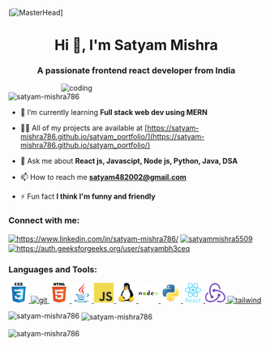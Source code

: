 [![MasterHead](https://qph.cf2.quoracdn.net/main-qimg-8bcfaef95f0b4d36d0c13794c0b23f05)]
<h1 align="center">Hi 👋, I'm Satyam Mishra</h1>
<h3 align="center">A passionate frontend react developer from India</h3>
<img align="right" alt="coding" width="400" src="https://cdn.dribbble.com/users/1162077/screenshots/3848914/programmer.gif" />

<p align="left"> <img src="https://komarev.com/ghpvc/?username=satyam-mishra786&label=Profile%20views&color=0e75b6&style=flat" alt="satyam-mishra786" /> </p>

- 🌱 I’m currently learning **Full stack web dev using MERN**

- 👨‍💻 All of my projects are available at [https://satyam-mishra786.github.io/satyam_portfolio/](https://satyam-mishra786.github.io/satyam_portfolio/)

- 💬 Ask me about **React js, Javascipt, Node js, Python, Java, DSA**

- 📫 How to reach me **satyam482002@gmail.com**

- ⚡ Fun fact **I think I'm funny and friendly**

<h3 align="left">Connect with me:</h3>
<p align="left">
<a href="https://linkedin.com/in/https://www.linkedin.com/in/satyam-mishra786/" target="blank"><img align="center" src="https://raw.githubusercontent.com/rahuldkjain/github-profile-readme-generator/master/src/images/icons/Social/linked-in-alt.svg" alt="https://www.linkedin.com/in/satyam-mishra786/" height="30" width="40" /></a>
<a href="https://instagram.com/satyammishra5509" target="blank"><img align="center" src="https://raw.githubusercontent.com/rahuldkjain/github-profile-readme-generator/master/src/images/icons/Social/instagram.svg" alt="satyammishra5509" height="30" width="40" /></a>
<a href="https://auth.geeksforgeeks.org/user/https://auth.geeksforgeeks.org/user/satyambh3ceq" target="blank"><img align="center" src="https://raw.githubusercontent.com/rahuldkjain/github-profile-readme-generator/master/src/images/icons/Social/geeks-for-geeks.svg" alt="https://auth.geeksforgeeks.org/user/satyambh3ceq" height="30" width="40" /></a>
</p>

<h3 align="left">Languages and Tools:</h3>
<p align="left"> <a href="https://www.w3schools.com/css/" target="_blank" rel="noreferrer"> <img src="https://raw.githubusercontent.com/devicons/devicon/master/icons/css3/css3-original-wordmark.svg" alt="css3" width="40" height="40"/> </a> <a href="https://git-scm.com/" target="_blank" rel="noreferrer"> <img src="https://www.vectorlogo.zone/logos/git-scm/git-scm-icon.svg" alt="git" width="40" height="40"/> </a> <a href="https://www.w3.org/html/" target="_blank" rel="noreferrer"> <img src="https://raw.githubusercontent.com/devicons/devicon/master/icons/html5/html5-original-wordmark.svg" alt="html5" width="40" height="40"/> </a> <a href="https://www.java.com" target="_blank" rel="noreferrer"> <img src="https://raw.githubusercontent.com/devicons/devicon/master/icons/java/java-original.svg" alt="java" width="40" height="40"/> </a> <a href="https://developer.mozilla.org/en-US/docs/Web/JavaScript" target="_blank" rel="noreferrer"> <img src="https://raw.githubusercontent.com/devicons/devicon/master/icons/javascript/javascript-original.svg" alt="javascript" width="40" height="40"/> </a> <a href="https://www.linux.org/" target="_blank" rel="noreferrer"> <img src="https://raw.githubusercontent.com/devicons/devicon/master/icons/linux/linux-original.svg" alt="linux" width="40" height="40"/> </a> <a href="https://nodejs.org" target="_blank" rel="noreferrer"> <img src="https://raw.githubusercontent.com/devicons/devicon/master/icons/nodejs/nodejs-original-wordmark.svg" alt="nodejs" width="40" height="40"/> </a> <a href="https://www.python.org" target="_blank" rel="noreferrer"> <img src="https://raw.githubusercontent.com/devicons/devicon/master/icons/python/python-original.svg" alt="python" width="40" height="40"/> </a> <a href="https://reactjs.org/" target="_blank" rel="noreferrer"> <img src="https://raw.githubusercontent.com/devicons/devicon/master/icons/react/react-original-wordmark.svg" alt="react" width="40" height="40"/> </a> <a href="https://redux.js.org" target="_blank" rel="noreferrer"> <img src="https://raw.githubusercontent.com/devicons/devicon/master/icons/redux/redux-original.svg" alt="redux" width="40" height="40"/> </a> <a href="https://tailwindcss.com/" target="_blank" rel="noreferrer"> <img src="https://www.vectorlogo.zone/logos/tailwindcss/tailwindcss-icon.svg" alt="tailwind" width="40" height="40"/> </a> </p>

<p><img align="left" src="https://github-readme-stats.vercel.app/api/top-langs?username=satyam-mishra786&show_icons=true&locale=en&layout=compact" alt="satyam-mishra786" /></p>

<p>&nbsp;<img align="center" src="https://github-readme-stats.vercel.app/api?username=satyam-mishra786&show_icons=true&locale=en" alt="satyam-mishra786" /></p>

<p><img align="center" src="https://github-readme-streak-stats.herokuapp.com/?user=satyam-mishra786&" alt="satyam-mishra786" /></p>

